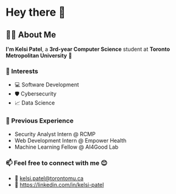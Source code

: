 # Hey there 👋

<!--
**KelsiP/KelsiP** is a ✨ _special_ ✨ repository because its `README.md` (this file) appears on your GitHub profile.

Here are some ideas to get you started:

- 🔭 I’m currently working on ...
- 🌱 I’m currently learning ...
- 👯 I’m looking to collaborate on ...
- 🤔 I’m looking for help with ...
- 💬 Ask me about ...
- 📫 How to reach me: ...
- 😄 Pronouns: ...
- ⚡ Fun fact: ...
-->


## 👩‍💻 About Me

**I'm Kelsi Patel**, a **3rd-year Computer Science** student at **Toronto Metropolitan University** 🎒

### 🤝 Interests

- 💻 Software Development
- 🛡️ Cybersecurity
- 📈 Data Science

### 💼 Previous Experience

- Security Analyst Intern @ RCMP
- Web Development Intern @ Empower Health
- Machine Learning Fellow @ AI4Good Lab

### 📫 Feel free to connect with me 😊

- 📧 [kelsi.patel@torontomu.ca](mailto:kelsi.patel@torontomu.ca)
- 👩 https://linkedin.com/in/kelsi-patel

